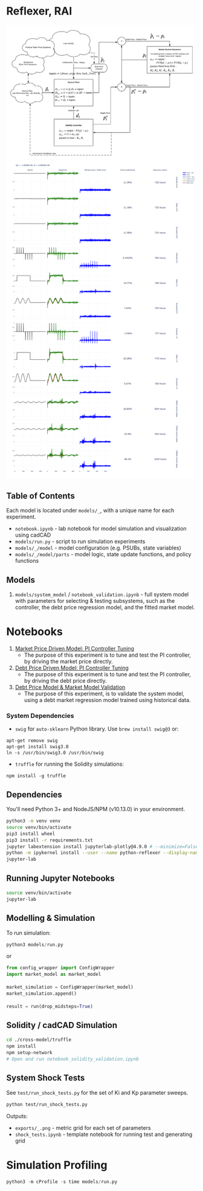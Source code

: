 # Reflexer, RAI

![RAI laws of motion](diagrams/laws_of_motion.png)
![Shock metrics](exports/shock_metrics-tuned.png)

## Table of Contents

Each model is located under `models/_`, with a unique name for each experiment.

* `notebook.ipynb` - lab notebook for model simulation and visualization using cadCAD
* `models/run.py` - script to run simulation experiments
* `models/_/model` - model configuration (e.g. PSUBs, state variables)
* `models/_/model/parts` - model logic, state update functions, and policy functions

## Models

1. `models/system_model` / `notebook_validation.ipynb` - full system model with parameters for selecting & testing subsystems, such as the controller, the debt price regression model, and the fitted market model.

# Notebooks

1. [Market Price Driven Model: PI Controller Tuning](notebook_validation_market_price.ipynb)
    * The purpose of this experiment is to tune and test the PI controller, by driving the market price directly.
1. [Debt Price Driven Model: PI Controller Tuning](notebook_validation_debt_price.ipynb)
    * The purpose of this experiment is to tune and test the PI controller, by driving the debt price directly.
2. [Debt Price Model & Market Model Validation](notebook_validation_regression.ipynb)
    * The purpose of this experiment, is to validate the system model, using a debt market regression model trained using historical data.

### System Dependencies

* `swig` for `auto-sklearn` Python library. Use `brew install swig@3` or:

```
apt-get remove swig
apt-get install swig3.0
ln -s /usr/bin/swig3.0 /usr/bin/swig
```

* `truffle` for running the Solidity simulations:

```
npm install -g truffle
```

## Dependencies

You'll need Python 3+ and NodeJS/NPM (v10.13.0) in your environment.

```bash
python3 -m venv venv
source venv/bin/activate
pip3 install wheel
pip3 install -r requirements.txt
jupyter labextension install jupyterlab-plotly@4.9.0 # --minimize=False
python -m ipykernel install --user --name python-reflexer --display-name "Python (Reflexer)"
jupyter-lab
```

## Running Jupyter Notebooks

```bash
source venv/bin/activate
jupyter-lab
```

## Modelling & Simulation

To run simulation:
```python
python3 models/run.py
```
or
```python
from config_wrapper import ConfigWrapper
import market_model as market_model

market_simulation = ConfigWrapper(market_model)
market_simulation.append()

result = run(drop_midsteps=True)
```

## Solidity / cadCAD Simulation

```bash
cd ./cross-model/truffle
npm install
npm setup-network
# Open and run notebook_solidity_validation.ipynb
```

## System Shock Tests

See `test/run_shock_tests.py` for the set of Ki and Kp parameter sweeps.

```bash
python test/run_shock_tests.py
```

Outputs:
* `exports/_.png` - metric grid for each set of parameters
* `shock_tests.ipynb` - template notebook for running test and generating grid

# Simulation Profiling

```python
python3 -m cProfile -s time models/run.py
```
